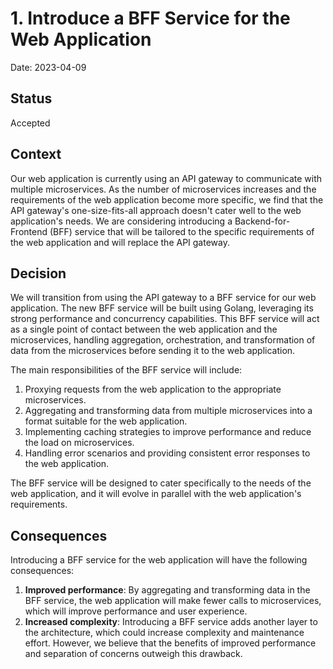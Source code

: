# 1. Introduce a BFF Service for the Web Application

Date: 2023-04-09

## Status

Accepted

## Context

Our web application is currently using an API gateway to communicate with multiple microservices. 
As the number of microservices increases and the requirements of the web application become more specific, 
we find that the API gateway's one-size-fits-all approach doesn't cater well to the web application's needs. 
We are considering introducing a Backend-for-Frontend (BFF) service that will be tailored to the specific 
requirements of the web application and will replace the API gateway.

## Decision

We will transition from using the API gateway to a BFF service for our web application. 
The new BFF service will be built using Golang, leveraging its strong performance and concurrency capabilities. 
This BFF service will act as a single point of contact between the web application and the microservices, 
handling aggregation, orchestration, and transformation of data from the microservices before 
sending it to the web application.

The main responsibilities of the BFF service will include:

1. Proxying requests from the web application to the appropriate microservices.
2. Aggregating and transforming data from multiple microservices into a format suitable for the web application.
3. Implementing caching strategies to improve performance and reduce the load on microservices.
4. Handling error scenarios and providing consistent error responses to the web application.

The BFF service will be designed to cater specifically to the needs of the web application, 
and it will evolve in parallel with the web application's requirements.

## Consequences

Introducing a BFF service for the web application will have the following consequences:

1. **Improved performance**: By aggregating and transforming data in the BFF service, 
  the web application will make fewer calls to microservices, which will improve performance and user experience.
2. **Increased complexity**: Introducing a BFF service adds another layer to the architecture, which could increase 
  complexity and maintenance effort. However, we believe that the benefits of improved performance and 
  separation of concerns outweigh this drawback.
